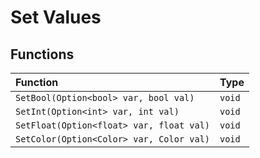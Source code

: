 # Set Values

## Functions

| Function | Type |
| :--- | :--- |
| `SetBool(Option<bool> var, bool val)` | `void` |
| `SetInt(Option<int> var, int val)` | `void` |
| `SetFloat(Option<float> var, float val)` | `void` |
| `SetColor(Option<Color> var, Color val)` | `void` |

